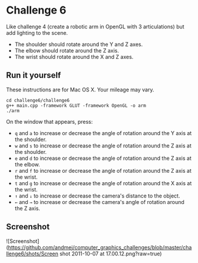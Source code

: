 Challenge 6
===========

Like challenge 4 (create a robotic arm in OpenGL with 3 articulations) but add lighting to the scene.

* The shoulder should rotate around the Y and Z axes.
* The elbow should rotate around the Z axis.
* The wrist should rotate around the X and Z axes.

Run it yourself
---------------

These instructions are for Mac OS X. Your mileage may vary.

    cd challenge6/challenge6
    g++ main.cpp -framework GLUT -framework OpenGL -o arm
    ./arm
    
On the window that appears, press:

* `q` and `a` to increase or decrease the angle of rotation around the Y axis at the shoulder.
* `w` and `s` to increase or decrease the angle of rotation around the Z axis at the shoulder.
* `e` and `d` to increase or decrease the angle of rotation around the Z axis at the elbow.
* `r` and `f` to increase or decrease the angle of rotation around the Z axis at the wrist.
* `t` and `g` to increase or decrease the angle of rotation around the X axis at the wrist.
* `↑` and `↓` to increase or decrease the camera's distance to the object.
* `←` and `→` to increase or decrease the camera's angle of rotation around the Z axis.

Screenshot
-----------

![Screenshot](https://github.com/andmej/computer_graphics_challenges/blob/master/challenge6/shots/Screen shot 2011-10-07 at 17.00.12.png?raw=true)

